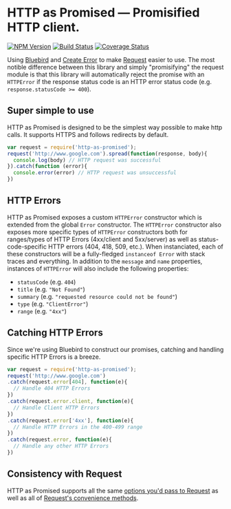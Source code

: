 # HTTP as Promised — Promisified HTTP client.

[![NPM Version](https://img.shields.io/npm/v/http-as-promised.svg?style=flat)](https://npmjs.org/package/http-as-promised)
[![Build Status](https://travis-ci.org/jcready/http-as-promised.svg?branch=master)](https://travis-ci.org/jcready/http-as-promised)
[![Coverage Status](https://coveralls.io/repos/jcready/http-as-promised/badge.png?branch=master)](https://coveralls.io/r/jcready/http-as-promised?branch=master)

Using [Bluebird](https://github.com/petkaantonov/bluebird) and [Create Error](https://github.com/tgriesser/create-error) to make [Request](https://github.com/mikeal/request) easier to use. The most notible difference between this library and simply "promisifying" the request module is that this library will automatically reject the promise with an `HTTPError` if the response status code is an HTTP error status code (e.g. `response.statusCode >= 400`).

## Super simple to use

HTTP as Promised is designed to be the simplest way possible to make http calls. It supports HTTPS and follows redirects by default.

```javascript
var request = require('http-as-promised');
request('http://www.google.com').spread(function(response, body){
  console.log(body) // HTTP request was successful
}).catch(function (error){
  console.error(error) // HTTP request was unsuccessful
})
```

## HTTP Errors

HTTP as Promised exposes a custom `HTTPError` constructor which is extended from the global `Error` constructor. The `HTTPError` constructor also exposes more specific types of `HTTPError` constructors both for ranges/types of HTTP Errors (4xx/client and 5xx/server) as well as status-code-specific HTTP errors (404, 418, 509, etc.). When instanciated, each of these constructors will be a fully-fledged `instanceof Error` with stack traces and everything. In addition to the `message` and `name` properties, instances of `HTTPError` will also include the following properties:

* `statusCode` (e.g. `404`)
* `title` (e.g. `"Not Found"`)
* `summary` (e.g. `"requested resource could not be found"`)
* `type` (e.g. `"ClientError"`)
* `range` (e.g. `"4xx"`)

## Catching HTTP Errors

Since we're using Bluebird to construct our promises, catching and handling specific HTTP Errors is a breeze.

```javascript
var request = require('http-as-promised');
request('http://www.google.com')
.catch(request.error[404], function(e){
  // Handle 404 HTTP Errors
})
.catch(request.error.client, function(e){
  // Handle Client HTTP Errors
})
.catch(request.error['4xx'], function(e){
  // Handle HTTP Errors in the 400-499 range
})
.catch(request.error, function(e){
  // Handle any other HTTP Errors
})
```

## Consistency with Request

HTTP as Promised supports all the same [options you'd pass to Request](https://github.com/mikeal/request/blob/master/README.md#requestoptions-callback) as well as all of [Request's convenience methods](https://github.com/mikeal/request/blob/master/README.md#convenience-methods).
